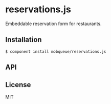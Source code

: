 
# reservations.js

  Embeddable reservation form for restaurants.

## Installation

    $ component install mobqueue/reservations.js

## API

   

## License

  MIT
